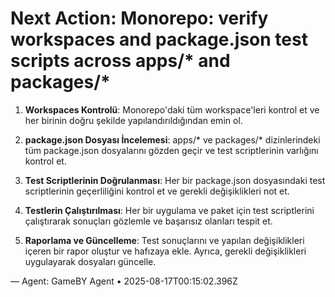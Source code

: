 # Next Action: Monorepo: verify workspaces and package.json test scripts across apps/* and packages/*

1. **Workspaces Kontrolü**: Monorepo'daki tüm workspace'leri kontrol et ve her birinin doğru şekilde yapılandırıldığından emin ol. 

2. **package.json Dosyası İncelemesi**: apps/* ve packages/* dizinlerindeki tüm package.json dosyalarını gözden geçir ve test scriptlerinin varlığını kontrol et.

3. **Test Scriptlerinin Doğrulanması**: Her bir package.json dosyasındaki test scriptlerinin geçerliliğini kontrol et ve gerekli değişiklikleri not et.

4. **Testlerin Çalıştırılması**: Her bir uygulama ve paket için test scriptlerini çalıştırarak sonuçları gözlemle ve başarısız olanları tespit et.

5. **Raporlama ve Güncelleme**: Test sonuçlarını ve yapılan değişiklikleri içeren bir rapor oluştur ve hafızaya ekle. Ayrıca, gerekli değişiklikleri uygulayarak dosyaları güncelle.

— Agent: GameBY Agent • 2025-08-17T00:15:02.396Z
